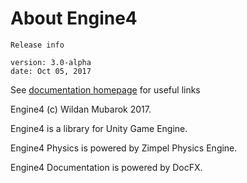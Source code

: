 # About Engine4 

```none
Release info

version: 3.0-alpha
date: Oct 05, 2017
```

See [documentation homepage](~index.md) for useful links

Engine4 (c) Wildan Mubarok 2017.

Engine4 is a library for Unity Game Engine.

Engine4 Physics is powered by Zimpel Physics Engine.

Engine4 Documentation is powered by DocFX.